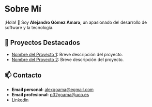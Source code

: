 # Sobre Mí

¡Hola! 👋 Soy **Alejandro Gómez Amaro**, un apasionado del desarrollo de software y la tecnología.

## 📂 Proyectos Destacados

- [Nombre del Proyecto 1](enlace): Breve descripción del proyecto.
- [Nombre del Proyecto 2](enlace): Breve descripción del proyecto.

## 📫 Contacto

- **Email personal:** [alexgoama@egmail.com](mailto:alexgoama@egmail.com)
- **Email profesional:** [p32goama@uco.es](mailto:p32goama@uco.es)
- [Linkedin](https://www.linkedin.com/in/alegomezamaro)
